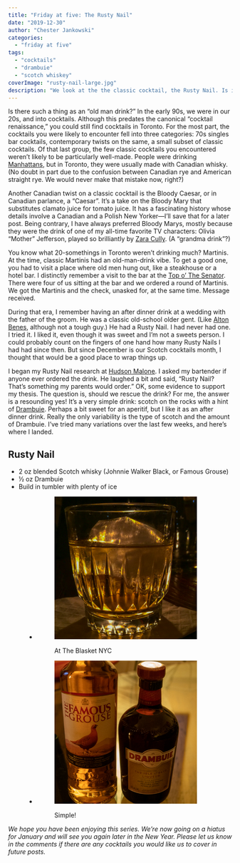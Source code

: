 ```yaml
---
title: "Friday at five: The Rusty Nail"
date: "2019-12-30"
author: "Chester Jankowski"
categories: 
  - "friday at five"
tags: 
  - "cocktails"
  - "drambuie"
  - "scotch whiskey"
coverImage: "rusty-nail-large.jpg"
description: "We look at the the classic cocktail, the Rusty Nail. Is it an \"old man drink\" and should it be rescued from that status?"
---
```


Is there such a thing as an “old man drink?” In the early 90s, we were in our 20s, and into cocktails. Although this predates the canonical “cocktail renaissance,” you could still find cocktails in Toronto. For the most part, the cocktails you were likely to encounter fell into three categories: 70s singles bar cocktails, contemporary twists on the same, a small subset of classic cocktails. Of that last group, the few classic cocktails you encountered weren’t likely to be particularly well-made. People were drinking [Manhattans](https://www.culturednyc.com/friday-at-five-rye-manhattan/), but in Toronto, they were usually made with Canadian whisky. (No doubt in part due to the confusion between Canadian rye and American straight rye. We would never make that mistake now, right?)

Another Canadian twist on a classic cocktail is the Bloody Caesar, or in Canadian parlance, a “Caesar”. It’s a take on the Bloody Mary that substitutes clamato juice for tomato juice. It has a fascinating history whose details involve a Canadian and a Polish New Yorker—I’ll save that for a later post. Being contrary, I have always preferred Bloody Marys, mostly because they were the drink of one of my all-time favorite TV characters: Olivia “Mother” Jefferson, played so brilliantly by [Zara Cully](https://en.wikipedia.org/wiki/Zara_Cully). (A “grandma drink”?)

You know what 20-somethings in Toronto weren’t drinking much? Martinis. At the time, classic Martinis had an old-man-drink vibe. To get a good one, you had to visit a place where old men hung out, like a steakhouse or a hotel bar. I distinctly remember a visit to the bar at the [Top o’ The Senator](https://thesenator.com/). There were four of us sitting at the bar and we ordered a round of Martinis. We got the Martinis and the check, unasked for, at the same time. Message received.

During that era, I remember having an after dinner drink at a wedding with the father of the groom. He was a classic old-school older gent. (Like [Alton Benes](https://www.chesterjankowski.com/lawrence-tierney-old-school-tough-guy/), although not a tough guy.) He had a Rusty Nail. I had never had one. I tried it. I liked it, even though it was sweet and I’m not a sweets person. I could probably count on the fingers of one hand how many Rusty Nails I had had since then. But since December is our Scotch cocktails month, I thought that would be a good place to wrap things up.

I began my Rusty Nail research at [Hudson Malone](http://www.hudsonmalone.com/). I asked my bartender if anyone ever ordered the drink. He laughed a bit and said, “Rusty Nail? That’s something my parents would order.” OK, some evidence to support my thesis. The question is, should we rescue the drink? For me, the answer is a resounding yes! It’s a very simple drink: scotch on the rocks with a hint of [Drambuie](https://www.drambuie.com/about-us/). Perhaps a bit sweet for an aperitif, but I like it as an after dinner drink. Really the only variability is the type of scotch and the amount of Drambuie. I’ve tried many variations over the last few weeks, and here’s where I landed.

## Rusty Nail

- 2 oz blended Scotch whisky (Johnnie Walker Black, or Famous Grouse)
- ½ oz Drambuie
- Build in tumbler with plenty of ice

<figure>

- <figure>
    
    ![Rusty Nail cocktail at The Blasket NYC.](images/rusty-nail-small.jpg)
    
    <figcaption>
    
    At The Blasket NYC
    
    </figcaption>
    
    </figure>
    
- <figure>
    
    ![Scotch and Drambuie.](images/scotch-and-drambuie.jpg)
    
    <figcaption>
    
    Simple!
    
    </figcaption>
    
    </figure>
    



</figure>

_We hope you have been enjoying this series. We’re now going on a hiatus for January and will see you again later in the New Year. Please let us know in the comments if there are any cocktails you would like us to cover in future posts._

